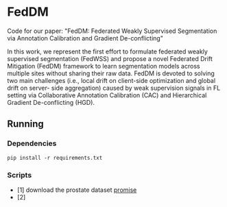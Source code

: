 # FedDM

Code for our paper: "FedDM: Federated Weakly Supervised Segmentation via Annotation Calibration and Gradient De-conflicting"

In this work, we represent the first effort to formulate federated weakly supervised segmentation (FedWSS) and propose a novel Federated Drift Mitigation (FedDM) framework to learn segmentation models across multiple sites without sharing their raw data. FedDM is devoted to solving two main challenges (i.e., local drift on client-side optimization and global drift on server- side aggregation) caused by weak supervision signals in FL setting via Collaborative Annotation Calibration (CAC) and Hierarchical Gradient De-conflicting (HGD).

## Running
### Dependencies
```
pip install -r requirements.txt
```
### Scripts

- [1] download the prostate dataset [promise](https://promise12.grand-challenge.org/) 
- [2] 
